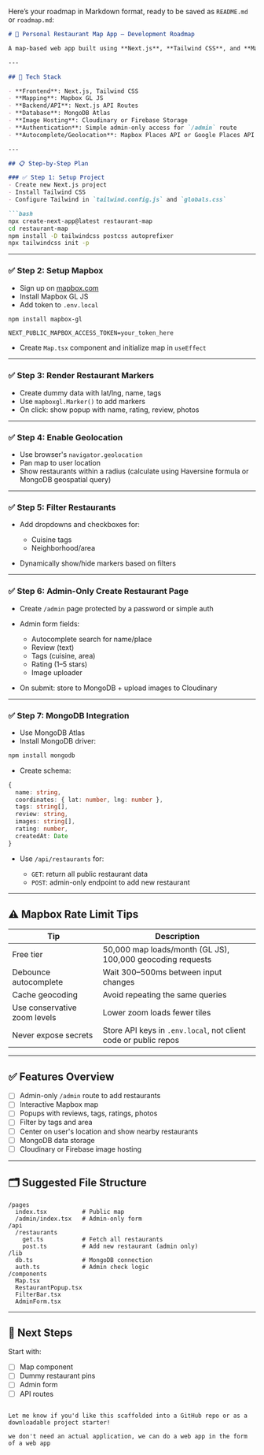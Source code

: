 Here’s your roadmap in Markdown format, ready to be saved as `README.md` or `roadmap.md`:

````md
# 🍜 Personal Restaurant Map App – Development Roadmap

A map-based web app built using **Next.js**, **Tailwind CSS**, and **Mapbox**. Only the admin (you) can add restaurants. Visitors can view reviews, photos, and explore restaurants by tags, location, or area.

---

## 🚀 Tech Stack

- **Frontend**: Next.js, Tailwind CSS
- **Mapping**: Mapbox GL JS
- **Backend/API**: Next.js API Routes
- **Database**: MongoDB Atlas
- **Image Hosting**: Cloudinary or Firebase Storage
- **Authentication**: Simple admin-only access for `/admin` route
- **Autocomplete/Geolocation**: Mapbox Places API or Google Places API

---

## 📋 Step-by-Step Plan

### ✅ Step 1: Setup Project
- Create new Next.js project
- Install Tailwind CSS
- Configure Tailwind in `tailwind.config.js` and `globals.css`

```bash
npx create-next-app@latest restaurant-map
cd restaurant-map
npm install -D tailwindcss postcss autoprefixer
npx tailwindcss init -p
````

---

### ✅ Step 2: Setup Mapbox

* Sign up on [mapbox.com](https://mapbox.com)
* Install Mapbox GL JS
* Add token to `.env.local`

```bash
npm install mapbox-gl
```

```env
NEXT_PUBLIC_MAPBOX_ACCESS_TOKEN=your_token_here
```

* Create `Map.tsx` component and initialize map in `useEffect`

---

### ✅ Step 3: Render Restaurant Markers

* Create dummy data with lat/lng, name, tags
* Use `mapboxgl.Marker()` to add markers
* On click: show popup with name, rating, review, photos

---

### ✅ Step 4: Enable Geolocation

* Use browser's `navigator.geolocation`
* Pan map to user location
* Show restaurants within a radius (calculate using Haversine formula or MongoDB geospatial query)

---

### ✅ Step 5: Filter Restaurants

* Add dropdowns and checkboxes for:

  * Cuisine tags
  * Neighborhood/area
* Dynamically show/hide markers based on filters

---

### ✅ Step 6: Admin-Only Create Restaurant Page

* Create `/admin` page protected by a password or simple auth
* Admin form fields:

  * Autocomplete search for name/place
  * Review (text)
  * Tags (cuisine, area)
  * Rating (1–5 stars)
  * Image uploader
* On submit: store to MongoDB + upload images to Cloudinary

---

### ✅ Step 7: MongoDB Integration

* Use MongoDB Atlas
* Install MongoDB driver:

```bash
npm install mongodb
```

* Create schema:

```ts
{
  name: string,
  coordinates: { lat: number, lng: number },
  tags: string[],
  review: string,
  images: string[],
  rating: number,
  createdAt: Date
}
```

* Use `/api/restaurants` for:

  * `GET`: return all public restaurant data
  * `POST`: admin-only endpoint to add new restaurant

---

## ⚠️ Mapbox Rate Limit Tips

| Tip                          | Description                                                     |
| ---------------------------- | --------------------------------------------------------------- |
| Free tier                    | 50,000 map loads/month (GL JS), 100,000 geocoding requests      |
| Debounce autocomplete        | Wait 300–500ms between input changes                            |
| Cache geocoding              | Avoid repeating the same queries                                |
| Use conservative zoom levels | Lower zoom loads fewer tiles                                    |
| Never expose secrets         | Store API keys in `.env.local`, not client code or public repos |

---

## ✅ Features Overview

* [ ] Admin-only `/admin` route to add restaurants
* [ ] Interactive Mapbox map
* [ ] Popups with reviews, tags, ratings, photos
* [ ] Filter by tags and area
* [ ] Center on user's location and show nearby restaurants
* [ ] MongoDB data storage
* [ ] Cloudinary or Firebase image hosting

---

## 🗂 Suggested File Structure

```
/pages
  index.tsx          # Public map
  /admin/index.tsx   # Admin-only form
/api
  /restaurants
    get.ts           # Fetch all restaurants
    post.ts          # Add new restaurant (admin only)
/lib
  db.ts              # MongoDB connection
  auth.ts            # Admin check logic
/components
  Map.tsx
  RestaurantPopup.tsx
  FilterBar.tsx
  AdminForm.tsx
```

---

## 📌 Next Steps

Start with:

* [ ] Map component
* [ ] Dummy restaurant pins
* [ ] Admin form
* [ ] API routes

```

Let me know if you'd like this scaffolded into a GitHub repo or as a downloadable project starter!

we don't need an actual application, we can do a web app in the form of a web app
```
